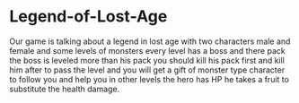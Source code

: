# Legend-of-Lost-Age

Our game is talking about a legend in lost age with two characters male and female and some levels of monsters every level has a boss and there pack the boss is leveled more than his pack you should kill his pack first and kill him after to pass the level and you will get a gift of monster type character to follow you and help you in other levels the hero has HP he takes a fruit to substitute the health damage.
